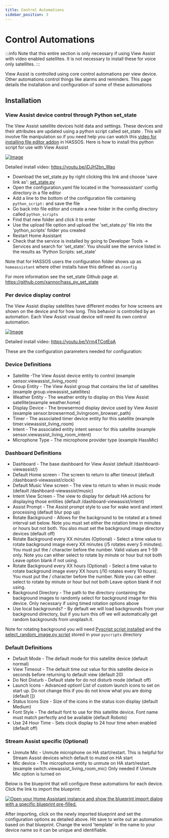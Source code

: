 ```yaml
---
title: Control Automations
sidebar_position: 3
---
```


# Control Automations

:::info
Note that this entire section is only necessary if using View Assist with video enabled satellites.  It is not necessary to install these for voice only satellites.
:::

View Assist is controlled using core control automations per view device.  Other automations control things like alarms and reminders.  This page details the installation and configuration of some of these automations

## Installation

### View Assist device control through Python set_state
The View Assist satellite devices hold data and settings.  These devices and their attributes are updated using a python script called set_state .  This will involve file manipulation so if you need help you can watch this [video for installing file editor addon](https://www.youtube.com/watch?v=ncKWaLpJ1DQ) in HASSOS.  Here is how to install this python script for use with View Assist

[![Image](https://img.youtube.com/vi/iDJH2bn_Wao/mqdefault.jpg)](https://www.youtube.com/watch?v=iDJH2bn_Wao)

Detailed install video:
https://youtu.be/iDJH2bn_Wao


* Download the set_state.py by right clicking this link and choose 'save link as':   <a id="raw-url" href="https://raw.githubusercontent.com/xannor/hass_py_set_state/master/python_scripts/set_state.py">set_state.py</a>
* Open the configuration.yaml file located in the 'homeassistant' config directory in a file editor
* Add a line to the bottom of the configuration file containing ```python_script:``` and save the file
* Go back into file editor and create a new folder in the config directory called ```python_scripts```
* Find that new folder and click it to enter
* Use the upload file option and upload the 'set_state.py' file into the 'python_scripts' folder you created
* Restart Home Assistant
* Check that the service is installed by going to Developer Tools -> Services and search for 'set_state'.  You should see the service listed in the results as 'Python Scripts: set_state'

Note that for HASSOS users the configuration folder shows up as ```homeassistant``` where other installs have this defined as ```/config```

For more information see the set_state Github page at: https://github.com/xannor/hass_py_set_state

### Per device display control
The View Assist display satellites have different modes for how screens are shown on the device and for how long.  This behavior is controlled by an automation.  Each View Assist visual device will need its own control automation.

[![Image](https://img.youtube.com/vi/Vrm4TCotEqA/mqdefault.jpg)](https://www.youtube.com/watch?v=Vrm4TCotEqA)

Detailed install video:
https://youtu.be/Vrm4TCotEqA
  
These are the configuration parameters needed for configuration:

### Device Definitions

* Satellite -The View Assist device entity to control (example sensor.viewassist_living_room)
* Group Entity - The View Assist group that contains the list of satellites (example group.viewassist_satellites)
* Weather Entity - The weather entity to display on this View Assist satellite(example weather.home)
* Display Device - The browsermod display device used by View Assist (example sensor.browsermod_livingroom_browser_path)
* Timer - The associated timer device entity for this satellite (example timer.viewassist_living_room)
* Intent - The associated entity intent sensor for this satellite (example sensor.viewassist_living_room_intent)
* Microphone Type - The microphone provider type (example HassMic)

### Dashboard Definitions

* Dashboard - The base dashboard for View Assist (default /dashboard-viewassist/)
* Default Home screen - The screen to return to after timeout (default /dashboard-viewassist/clock)
* Default Music View screen - The view to return to when in music mode (default /dashboard-viewassist/music)
* Intent View Screen - The view to display for default HA actions for displaying those entities (default /dashboard-viewassist/intent)
* Assist Prompt - The Assist prompt style to use for wake word and intent processing (default blur pop up)
* Rotate Background - Allows for the background to be rotated at a timed interval set below. Note you must set either the rotation time in minutes or hours but not both. You also must set the background image directory devices (default off)
* Rotate Background every XX minutes (Optional) - Select a time value to rotate background image every XX minutes (/5 rotates every 5 minutes). You must put the / character before the number. Valid values are 1-59 only.  Note you can either select to rotate by minute or hour but not both Leave option blank if not using.
* Rotate Background every XX hours (Optional) - Select a time value to rotate background image every XX hours (/10 rotates every 10 hours). You must put the / character before the number.  Note you can either select to rotate by minute or hour but not both Leave option blank if not using.
* Background Directory - The path to the directory containing the background images to randomly select for background image for this device. Only necessary if using timed rotation options above
* Use local backgrounds? - By default we will load backgrounds from your background directory, but if you turn this off we will automatically get random backgrounds from unsplash.it.

Note for rotating background you will need [Pyscript script installed](https://www.youtube.com/watch?v=jpJxZaisbGQ) and the [select_random_image.py script](https://github.com/dinki/View-Assist/blob/main/View_Assist_control_automations/viewassist-select_random_image.py) stored in your `pyscripts` directory

### Default Definitions

* Default Mode - The default mode for this satellite device (default normal)
* View Timeout - The default time out value for this satellite device in seconds before returning to default view (default 20)
* Do Not Disturb - Default state for do not disturb mode (default off)
* Launch Icons - Advanced option! List of custom launch icons to set on start up. Do not change this if you do not know what you are doing (default [])
* Status Icons Size - Size of the icons in the status icon display (default Medium)
* Font Style - The default font to use for this satellite device. Font name must match perfectly and be available (default Roboto)
* Use 24 Hour Time - Sets clock display to 24 hour time when enabled (default off)

### Stream Assist specific (Optional)

* Unmute Mic - Unmute microphone on HA start/restart. This is helpful for Stream Assist devices which default to muted on HA start
* Mic device - The microphone entity to unmute on HA start/restart. (example switch.viewassist_living_room_mic)  Only needed if Unmute Mic option is turned on


Below is the blueprint that will configure these automations for each device.  Click the link to import the blueprint:


[![Open your Home Assistant instance and show the blueprint import dialog with a specific blueprint pre-filled.](https://my.home-assistant.io/badges/blueprint_import.svg)](https://my.home-assistant.io/redirect/blueprint_import/?blueprint_url=https%3A%2F%2Fraw.githubusercontent.com%2Fdinki%2FView-Assist%2Fmain%2FView_Assist_control_automations%2Fblueprint-devicecontrol.yaml)

After importing, click on the newly imported blueprint and set the configuration options as detailed above.  Hit save to write out an automation based on that blueprint.  Change the word 'template' in the name to your device name so it can be unique and identifiable.

